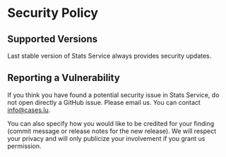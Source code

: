 # Security Policy

## Supported Versions

Last stable version of Stats Service always provides security updates.

## Reporting a Vulnerability

If you think you have found a potential security issue in Stats Service, do not open
directly a GitHub issue. Please email us. You can contact
[info@cases.lu](mailto:info@cases.lu).

You can also specify how you would like to be credited for your finding
(commit message or release notes for the new release). We will
respect your privacy and will only publicize your involvement if you
grant us permission.
